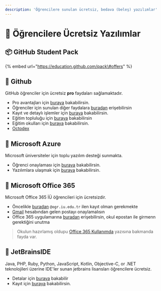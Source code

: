 ```yaml
---
description: 'Öğrencilere sunulan ücretsiz, bedava (beleş) yazılımlar'
---
```


# 💸 Öğrencilere Ücretsiz Yazılımlar

## 📦 GitHub Student Pack

{% embed url="https://education.github.com/pack\#offers" %}

## 🐙 Github

GitHub öğrenciler için ücretsiz **pro** faydaları sağlamaktadır.

* Pro avantajları için [buraya](https://education.github.com/benefits/offers) bakabilirsin.
* Öğrenciler için sunulan diğer faydalara [buradan](https://education.github.com/pack#offers) erişebilirsin
* Kayıt ve detaylı işlemler için [buraya](https://education.github.com/students) bakabilirsin.
* Eğitim topluluğu için [buraya](https://education.github.community/c/students) bakabilirsin
* Eğitim okulları için [buraya](https://education.github.com/partners/schools) bakabilirsin.
* [Octodex](https://octodex.github.com/)

## 🌌 Microsoft Azure

Microsoft üniversiteler için toplu yazılım desteği sunmakta.

* Öğrenci onaylaması için [buraya](https://signup.azure.com/studentverification) bakabilirsin.
* Yazılımlara ulaşmak için [buraya](https://azureforeducation.microsoft.com/devtools) bakabilirsin.

## 🏢 Microsoft Office 365

Microsoft Office 365 İÜ öğrencileri için ücretsizdir.

* Öncelikle [buradan](https://products.office.com/tr-tr/student/office-in-education) `@ogr.iu.edu.tr` ilen kayıt olman gerekmekte
* [Gmail](https://www.office.com/?auth=2&home=1) hesabından gelen postayı onaylamalısın
* Office 365 uygulamarına [buradan](https://www.office.com/?auth=2&home=1) erişebilirsin, okul epostan ile girmenn gerektiğini unutma

> Okulun hazırlamış oldupu [Office 365 Kullanımda](https://bilgiislem.istanbul.edu.tr/tr/duyuru/office-365-kullanimda-38004E0056006E00640042005A004C0077006E004D003100) yazısına bakmanda fayda var.

## 🧠 JetBrainsIDE

Java, PHP, Ruby, Python, JavaScript, Kotlin, Objective-C, or .NET teknolojileri üzerine IDE'ler sunan jetbrains lisansları öğrencilere ücretsiz.

* Detalar için [buraya](https://www.jetbrains.com/shop/eform/students) bakabilir
* Kayıt için [buraya](https://www.jetbrains.com/shop/eform/students) bakabilirsin.

